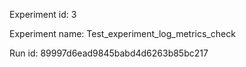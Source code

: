 Experiment id: 3

Experiment name: Test_experiment_log_metrics_check

Run id: 89997d6ead9845babd4d6263b85bc217

